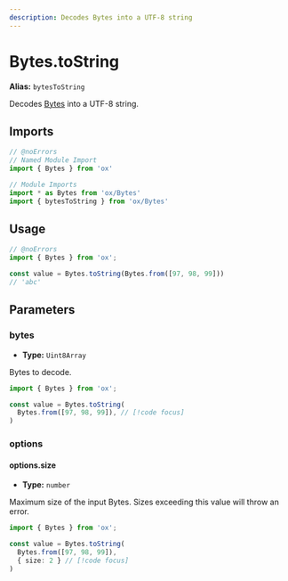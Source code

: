 ```yaml
---
description: Decodes Bytes into a UTF-8 string
---
```


# Bytes.toString

**Alias:** `bytesToString`

Decodes [Bytes](/api/bytes) into a UTF-8 string.

## Imports

```ts twoslash
// @noErrors
// Named Module Import 
import { Bytes } from 'ox'

// Module Imports
import * as Bytes from 'ox/Bytes'
import { bytesToString } from 'ox/Bytes'
```

## Usage

```ts twoslash
// @noErrors
import { Bytes } from 'ox';

const value = Bytes.toString(Bytes.from([97, 98, 99]))
// 'abc'
```

## Parameters

### bytes

- **Type:** `Uint8Array`

Bytes to decode.

```ts twoslash
import { Bytes } from 'ox';

const value = Bytes.toString(
  Bytes.from([97, 98, 99]), // [!code focus]
)
```

### options

#### options.size

- **Type:** `number`

Maximum size of the input Bytes. Sizes exceeding this value will throw an error.

```ts twoslash
import { Bytes } from 'ox';

const value = Bytes.toString(
  Bytes.from([97, 98, 99]), 
  { size: 2 } // [!code focus]
)
```
